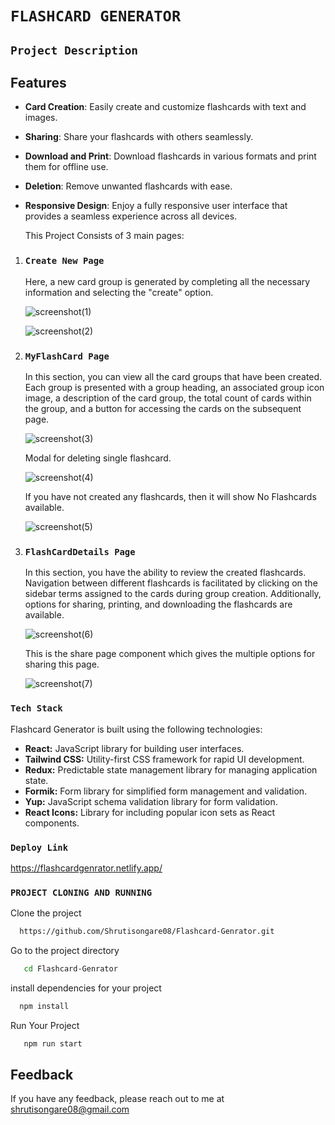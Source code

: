 # `FLASHCARD GENERATOR`

## `Project Description`

## Features

- **Card Creation**: Easily create and customize flashcards with text and images.
- **Sharing**: Share your flashcards with others seamlessly.
- **Download and Print**: Download flashcards in various formats and print them for offline use.
- **Deletion**: Remove unwanted flashcards with ease.
- **Responsive Design**: Enjoy a fully responsive user interface that provides a seamless experience across all devices.

  This Project Consists of 3 main pages:

1. ### `Create New Page`
  
    Here, a new card group is generated by completing all the necessary information and selecting the "create" option.

     ![screenshot(1)](https://github.com/user-attachments/assets/fd621133-0d8f-4f90-b98b-4a881d02c092)
   
     ![screenshot(2)](https://github.com/user-attachments/assets/5f7ebdda-af07-42ad-8175-e17fe97ef1c3)

2. ### `MyFlashCard Page`
 
   In this section, you can view all the card groups that have been created.
   Each group is presented with a group heading, an associated group icon image, a description of the card group,
   the total count of cards within the group, and a button for accessing the cards on the subsequent page.

    ![screenshot(3)](https://github.com/user-attachments/assets/64b15a75-4450-4824-a9c4-aa3a86bd8ac8)

   Modal for deleting single flashcard.
   
    ![screenshot(4)](https://github.com/user-attachments/assets/6858910a-4126-49af-8ce6-d7d8c3b1f41e)

   If you have not created any flashcards, then it will show No Flashcards available.

    ![screenshot(5)](https://github.com/user-attachments/assets/a6fafec6-4897-49bd-8b21-9972f3daaf5e)

3. ### `FlashCardDetails Page`
  
    In this section, you have the ability to review the created flashcards.
    Navigation between different flashcards is facilitated by clicking on the sidebar terms assigned to the cards during group creation.
    Additionally, options for sharing, printing, and downloading the flashcards are available.

      ![screenshot(6)](https://github.com/user-attachments/assets/35a4c0e6-1e33-4b18-a734-4979adc541f7)
 
    This is the share page component which gives the multiple options for sharing this page.

      ![screenshot(7)](https://github.com/user-attachments/assets/c8f2a9fd-33f0-45d0-9167-139aea43e2d0)

### `Tech Stack`

  Flashcard Generator is built using the following technologies:

- **React:** JavaScript library for building user interfaces.
- **Tailwind CSS:** Utility-first CSS framework for rapid UI development.
- **Redux:** Predictable state management library for managing application state.
- **Formik:** Form library for simplified form management and validation.
- **Yup:** JavaScript schema validation library for form validation.
- **React Icons:** Library for including popular icon sets as React components.

### `Deploy Link`

   https://flashcardgenrator.netlify.app/

 ### `PROJECT CLONING AND RUNNING`

 Clone the project

 ```bash
   https://github.com/Shrutisongare08/Flashcard-Genrator.git 
 ```

 Go to the project directory

 ```bash
    cd Flashcard-Genrator
 ```

 install dependencies for your project

 ```bash
   npm install
 ```
Run Your Project

```bash
   npm run start
```

## Feedback

If you have any feedback, please reach out to me at shrutisongare08@gmail.com
